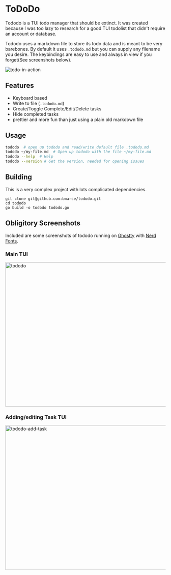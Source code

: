 # ToDoDo
Tododo is a TUI todo manager that should be extinct.  It was created because I was too lazy to research for a good TUI todolist that didn't require an account or database.

Tododo uses a markdown file to store its todo data and is meant to be very barebones.  By default it uses `.tododo.md` but you can supply any filename you desire.  The keybindings are easy to use and always in view if you forget(See screenshots below).

![todo-in-action](https://github.com/user-attachments/assets/78d01768-acc1-47d6-8f67-761b434912e6)


## Features
- Keyboard based
- Write to file (`.tododo.md`)
- Create/Toggle Complete/Edit/Delete tasks
- Hide completed tasks
- prettier and more fun than just using a plain old markdown file


## Usage
```bash
tododo  # open up tododo and read/write default file .tododo.md
tododo ~/my-file.md  # Open up tododo with the file ~/my-file.md
tododo --help  # Help
tododo --version # Get the version, needed for opening issues
```

## Building
This is a very complex project with lots complicated dependencies.
```
git clone git@github.com:bmarse/tododo.git
cd tododo
go build -o tododo tododo.go
```


## Obligitory Screenshots
Included are some screenshots of tododo running on [Ghostty](https://ghostty.org/) with [Nerd Fonts](https://www.nerdfonts.com/).

### Main TUI
<img width="856" height="454" alt="tododo" src="https://github.com/user-attachments/assets/783d0a67-8199-4b96-947d-ee48cc1fe050" />

### Adding/editing Task TUI
<img width="854" height="455" alt="tododo-add-task" src="https://github.com/user-attachments/assets/37643d40-2aeb-4ae1-9d49-abe8694af181" />
